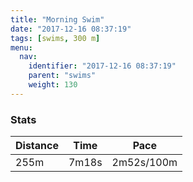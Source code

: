 ```yaml
---
title: "Morning Swim"
date: "2017-12-16 08:37:19"
tags: [swims, 300 m]
menu:
  nav:
    identifier: "2017-12-16 08:37:19"
    parent: "swims"
    weight: 130
---
```


### Stats

| Distance | Time | Pace |
|----------|------|------|
|255m|7m18s|2m52s/100m|
